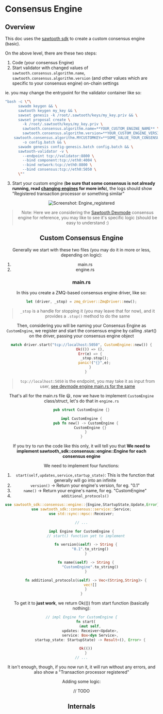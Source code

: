 # Consensus Engine

## Overview

This doc uses the [sawtooth sdk](https://github.com/hyperledger/sawtooth-sdk-rust/) to create a custom consensus engine (basic).

On the above level, there are these two steps:
1. Code (your consensus Engine)
2. Start validator with changed values of `sawtooth.consensus.algorithm.name`, `sawtooth.consensus.algorithm.version` (and other values which are specific to your consensus engine) on-chain settings

  ie. you may change the entrypoint for the validator container like so:
  ```sh
  "bash -c \"\
        sawadm keygen && \
        sawtooth keygen my_key && \
        sawset genesis -k /root/.sawtooth/keys/my_key.priv && \
        sawset proposal create \
          -k /root/.sawtooth/keys/my_key.priv \
          sawtooth.consensus.algorithm.name=**YOUR_CUSTOM_ENGINE_NAME** \
          sawtooth.consensus.algorithm.version=**YOUR_CUSTOM_ENGINE_VERSION** \
	  sawtooth.consensus.algorithm.MYCUSTOMKEY=**SOME_VALUE_YOUR_CONSENSUS_NEEDS_OR_NO_NEED_FOR_THIS_LINE** \
          -o config.batch && \
        sawadm genesis config-genesis.batch config.batch && \
        sawtooth-validator -v \
          --endpoint tcp://validator:8800 \
          --bind component:tcp://eth0:4004 \
          --bind network:tcp://eth0:8800 \
          --bind consensus:tcp://eth0:5050 \
        \""
  ```
3. Start your custom engine (**be sure that some consensus is not already running, read [changing engines](https://sawtooth.hyperledger.org/docs/core/releases/latest/architecture/journal.html#the-consensus-interface) for more info**), the logs should show "Registered transaction processor or something similar"

<div align="center"><img src="registered_ss.png" alt="Screenshot: Engine_registered" /></dev>

> Note:
> Here we are considering the [Sawtooth Devmode](github.com/hyperledger/sawtooth-devmode/) consensus engine for reference, you may like to see it's specific logic (should be easy to understand :)

## Custom Consensus Engine

Generally we start with these two files (you may do it in more or less, depending on logic):
1. main.rs
2. engine.rs

### main.rs

In this you create a ZMQ-based consensus engine driver, like so:

```rs
let (driver, _stop) = zmq_driver::ZmqDriver::new();
```

> `_stop` is a handle for stopping it (you may leave that for now), and it provides a `.stop()` method to do the same

Then, considering you will be naming your Consensus Engine as `CustomEngine`, we register and start the consensus engine by calling .start() on the driver, passing your consensus engine object

```rs
match driver.start("tcp://localhost:5050", CustomEngine::new()) {
        Ok(()) => (),
        Err(e) => {
            _stop.stop();
            panic!("{}",e);
        }
    }
```

> `tcp://localhost:5050` is the endpoint, you may take it as input from user, [see devmode engine main.rs for the same](https://github.com/hyperledger/sawtooth-devmode/blob/814e378ab32fcce9eab39c14b3774774052f521b/src/main.rs#L38-L50)

That's all for the main.rs file 😃, now we have to implement `CustomEngine` class/struct, let's do that in `engine.rs`

```rs
pub struct CustomEngine {}

impl CustomEngine {
    pub fn new() -> CustomEngine {
        CustomEngine {}
    }
}
```

If you try to run the code like this only, it will tell you that **We need to implement sawtooth_sdk::consensus::engine::Engine for each consensus engine**

We need to implement four functions:
1. `start(self,updates,service,startup_state)`: This is the function that generally will go into an infinite 
2. `version()` -> Return your engine's version, for eg. "0.1"
3. `name()` -> Return your engine's name, for eg. "CustomEngine"
4. `additional_protocols()`

```rs
use sawtooth_sdk::consensus::engine::{Engine,StartupState,Update,Error};
use sawtooth_sdk::consensus::service::Service;
use std::sync::mpsc::Receiver;

// ...

impl Engine for CustomEngine {
    // start() function yet to implement

    fn version(&self) -> String {
        "0.1".to_string()
    }

    fn name(&self) -> String {
        "CustomEngine".to_string()
    }

    fn additional_protocols(&self) -> Vec<(String,String)> {
        vec![]
    }
}
```

To get it to **just work**, we return Ok(()) from start function (basically
nothing):

```rs
// impl Engine for CustomEngine {
    fn start(
        &mut self,
        updates: Receiver<Update>,
        service: Box<dyn Service>,
        startup_state: StartupState) -> Result<(), Error> {

	Ok(())
    }
// ...
```

It isn't enough, though, if you now run it, it will run without any errors, and also show a "Transaction processor registered"

Adding some logic:

// TODO

## Internals



